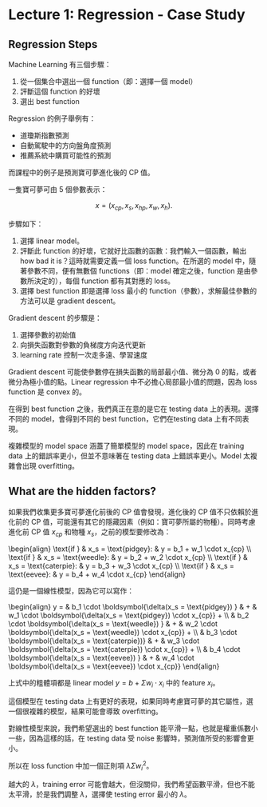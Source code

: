 # Lecture 1: Regression - Case Study

## Regression Steps

Machine Learning 有三個步驟：

1. 從一個集合中選出一個 function（即：選擇一個 model）
2. 評斷這個 function 的好壞
3. 選出 best function

Regression 的例子舉例有：

- 道瓊斯指數預測
- 自動駕駛中的方向盤角度預測
- 推薦系統中購買可能性的預測

而課程中的例子是預測寶可夢進化後的 CP 值。

一隻寶可夢可由 5 個參數表示：

$$x = (x_{cp}, x_s, x_{hp}, x_w, x_h).$$

步驟如下：

1. 選擇 linear model。
2. 評斷此 function 的好壞，它就好比函數的函數：我們輸入一個函數，輸出 how bad it is？這時就需要定義一個 loss function。在所選的 model 中，隨著參數不同，便有無數個 functions（即：model 確定之後，function 是由參數所決定的），每個 function 都有其對應的 loss。
3. 選擇 best function 即是選擇 loss 最小的 function（參數），求解最佳參數的方法可以是 gradient descent。

Gradient descent 的步驟是：

1. 選擇參數的初始值
2. 向損失函數對參數的負梯度方向迭代更新
3. learning rate 控制一次走多遠、學習速度

Gradient descent 可能使參數停在損失函數的局部最小值、微分為 $0$ 的點，或者微分為極小值的點。Linear regression 中不必擔心局部最小值的問題，因為 loss function 是 convex 的。

在得到 best function 之後，我們真正在意的是它在 testing data 上的表現。選擇不同的 model，會得到不同的 best function，它們在testing data 上有不同表現。

複雜模型的 model space 涵蓋了簡單模型的 model space，因此在 training data 上的錯誤率更小，但並不意味著在 testing data 上錯誤率更小。Model 太複雜會出現 overfitting。

## What are the hidden factors?

如果我們收集更多寶可夢進化前後的 CP 值會發現，進化後的 CP 值不只依賴於進化前的 CP 值，可能還有其它的隱藏因素（例如：寶可夢所屬的物種）。同時考慮進化前 CP 值 $x_{cp}$ 和物種 $x_s$，之前的模型要修改為：

\begin{align}
\text{if } & x_s = \text{pidgey}:   & y = b_1 + w_1 \cdot x_{cp} \\\\
\text{if } & x_s = \text{weedle}:   & y = b_2 + w_2 \cdot x_{cp} \\\\
\text{if } & x_s = \text{caterpie}: & y = b_3 + w_3 \cdot x_{cp} \\\\
\text{if } & x_s = \text{eevee}:    & y = b_4 + w_4 \cdot x_{cp}
\end{align}

這仍是一個線性模型，因為它可以寫作：

\begin{align}
y = & b_1 \cdot \boldsymbol{\delta(x_s = \text{pidgey})  } & + & w_1 \cdot \boldsymbol{\delta(x_s = \text{pidgey})   \cdot x_{cp}} + \\\\
    & b_2 \cdot \boldsymbol{\delta(x_s = \text{weedle})  } & + & w_2 \cdot \boldsymbol{\delta(x_s = \text{weedle})   \cdot x_{cp}} + \\\\
    & b_3 \cdot \boldsymbol{\delta(x_s = \text{caterpie})} & + & w_3 \cdot \boldsymbol{\delta(x_s = \text{caterpie}) \cdot x_{cp}} + \\\\
    & b_4 \cdot \boldsymbol{\delta(x_s = \text{eevee})   } & + & w_4 \cdot \boldsymbol{\delta(x_s = \text{eevee})    \cdot x_{cp}}
\end{align}

上式中的粗體項都是 linear model $y = b + \Sigma w_i \cdot x_i$ 中的 feature $x_i$。

這個模型在 testing data 上有更好的表現，如果同時考慮寶可夢的其它屬性，選一個很複雜的模型，結果可能會導致 overfitting。

對線性模型來說，我們希望選出的 best function 能平滑一點，也就是權重係數小一些，因為這樣的話，在 testing data 受 noise 影響時，預測值所受的影響會更小。

所以在 loss function 中加一個正則項 $\lambda\Sigma w_i^2$。

越大的 $\lambda$，training error 可能會越大，但沒關仰，我們希望函數平滑，但也不能太平滑，於是我們調整 $\lambda$，選擇使 testing error 最小的 $\lambda$。
